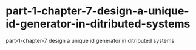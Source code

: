 # part-1-chapter-7-design-a-unique-id-generator-in-ditributed-systems
part-1-chapter-7 design a unique id generator in ditributed systems
